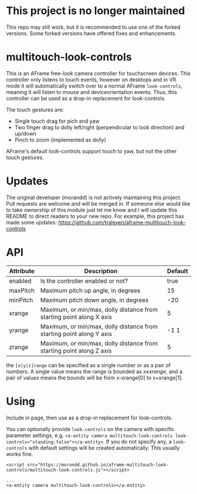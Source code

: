

# This project is no longer maintained
This repo may still work, but it is recommended to use one of the forked versions. Some forked versions have offered fixes and enhancements.









# multitouch-look-controls

This is an AFrame free-look camera controller for touchscreen devices. This controller only listens to touch events, however on desktops and in VR mode it will automatically switch over to a normal AFrame `look-controls`, meaning it will listen to mouse and deviceorientation events. Thus, this controller can be used as a drop-in replacement for look-controls.

The touch gestures are:
* Single touch drag for pich and yaw
* Two finger drag to dolly left/right (perpendicular to look direction) and up/down
* Pinch to zoom (implemented as dolly)

AFrame's default look-controls support touch to yaw, but not the other touch gestures.

# Updates
The original developer (morandd) is not actively maintaining this project. Pull requests are welcome and will be merged in. 
If someone else would like to take ownership of this module just let me know and I will update this README to direct readers to your new repo.
For example, this project has made some updates: https://github.com/traleven/aframe-multitouch-look-controls

# API #

Attribute | Description | Default
--- | --- | ---
enabled | Is the controller enabled or not? | true
maxPitch | Maximum pitch up angle, in degrees | 15
minPitch | Maximum pitch down angle, in degrees | -20
xrange | Maximum, or min/max, dolly distance from starting point along X axis | 5
yrange | Maximum, or min/max, dolly distance from starting point along Y axis | -1 1
zrange | Maximum, or min/max, dolly distance from starting point along Z axis | 5

the `[x|y|z]range` can be specified as a single number or as a pair of numbers. A single value means the range is
bounded as _x&plusmn;xrange_, and a pair of values means the bounds will be from x-xrange[0] to x+xrange[1]. 

# Using #

Include in page, then use as a drop-in replacement for look-controls.

You can optionally provide `look-controls` on the camera with specific parameter settings,  e.g. `<a-entity camera multitouch-look-controls look-controls="standing:false"></a-entity>`. If you do not specify any, a  `look-controls` with default settings will be created automatically. This usually works fine.

```
<script src="https://morandd.github.io/aframe-multitouch-look-controls/multitouch-look-controls.js"></script>

...
<a-entity camera multitouch-look-controls></a-entity>
```



